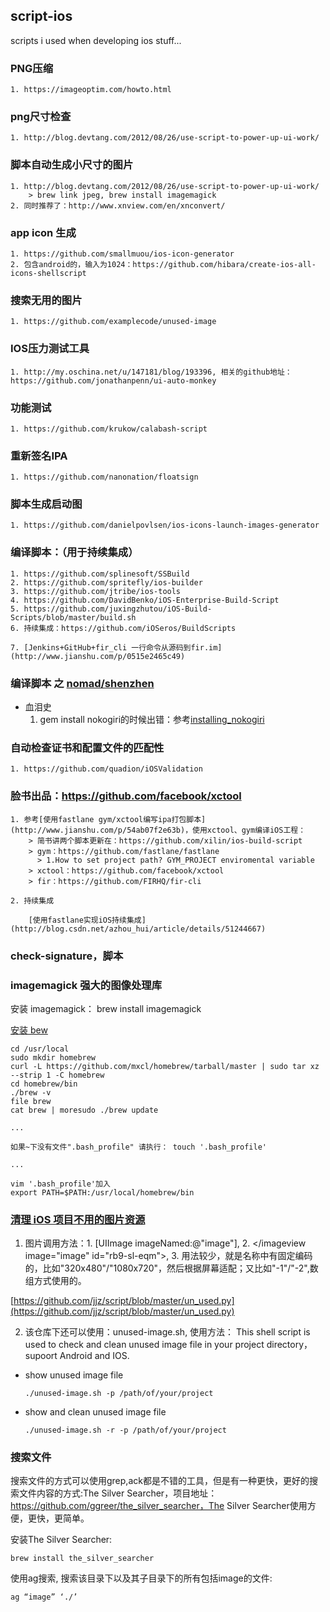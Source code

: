 ## script-ios
scripts i used when developing ios stuff...

### PNG压缩
    1. https://imageoptim.com/howto.html

### png尺寸检查
    1. http://blog.devtang.com/2012/08/26/use-script-to-power-up-ui-work/

### 脚本自动生成小尺寸的图片
    1. http://blog.devtang.com/2012/08/26/use-script-to-power-up-ui-work/
        > brew link jpeg, brew install imagemagick
    2. 同时推荐了：http://www.xnview.com/en/xnconvert/

### app icon 生成
    1. https://github.com/smallmuou/ios-icon-generator
    2. 包含android的，输入为1024：https://github.com/hibara/create-ios-all-icons-shellscript

### 搜索无用的图片
    1. https://github.com/examplecode/unused-image

### IOS压力测试工具
    1. http://my.oschina.net/u/147181/blog/193396, 相关的github地址：https://github.com/jonathanpenn/ui-auto-monkey

### 功能测试
    1. https://github.com/krukow/calabash-script

### 重新签名IPA
    1. https://github.com/nanonation/floatsign

### 脚本生成启动图
    1. https://github.com/danielpovlsen/ios-icons-launch-images-generator

### 编译脚本：（用于持续集成）
    1. https://github.com/splinesoft/SSBuild
    2. https://github.com/spritefly/ios-builder
    3. https://github.com/jtribe/ios-tools
    4. https://github.com/DavidBenko/iOS-Enterprise-Build-Script
    5. https://github.com/juxingzhutou/iOS-Build-Scripts/blob/master/build.sh
    6. 持续集成：https://github.com/iOSeros/BuildScripts

    7. [Jenkins+GitHub+fir_cli 一行命令从源码到fir.im](http://www.jianshu.com/p/0515e2465c49)

### 编译脚本 之 [nomad/shenzhen](https://github.com/nomad/shenzhen)

  * 血泪史
    1. gem install nokogiri的时候出错：参考[installing_nokogiri](http://www.nokogiri.org/tutorials/installing_nokogiri.html)

### 自动检查证书和配置文件的匹配性
    1. https://github.com/quadion/iOSValidation

### 脸书出品：https://github.com/facebook/xctool

    1. 参考[使用fastlane gym/xctool编写ipa打包脚本](http://www.jianshu.com/p/54ab07f2e63b)，使用xctool、gym编译iOS工程：
        > 简书讲两个脚本更新在：https://github.com/xilin/ios-build-script
        > gym：https://github.com/fastlane/fastlane
          > 1.How to set project path? GYM_PROJECT enviromental variable
        > xctool：https://github.com/facebook/xctool
        > fir：https://github.com/FIRHQ/fir-cli

    2. 持续集成

        [使用fastlane实现iOS持续集成](http://blog.csdn.net/azhou_hui/article/details/51244667)

### check-signature，脚本


### imagemagick 强大的图像处理库

安装 imagemagick：
brew install imagemagick

[安装 bew](http://webmedia.blog.163.com/blog/static/416695020123261226695/)
```
cd /usr/local
sudo mkdir homebrew
curl -L https://github.com/mxcl/homebrew/tarball/master | sudo tar xz --strip 1 -C homebrew
cd homebrew/bin
./brew -v
file brew
cat brew | moresudo ./brew update

...

如果~下没有文件".bash_profile" 请执行： touch '.bash_profile'

...

vim '.bash_profile'加入
export PATH=$PATH:/usr/local/homebrew/bin
```

### [清理 iOS 项目不用的图片资源](http://www.cocoachina.com/ios/20160531/16536.html)

  1. 图片调用方法：1. [UIImage imageNamed:@"image"], 2. <imageview image="image" id="rb9-sl-eqm"></imageview image="image" id="rb9-sl-eqm">, 3. 用法较少，就是名称中有固定编码的，比如"320x480"/"1080x720"，然后根据屏幕适配；又比如"-1"/"-2",数组方式使用的。

  [https://github.com/jjz/script/blob/master/un_used.py](https://github.com/jjz/script/blob/master/un_used.py)

  2. 该仓库下还可以使用：unused-image.sh, 使用方法：
  This shell script is used to check and clean unused image file in your project  directory，supoort Android and IOS.
  * show unused image file
      ```
      ./unused-image.sh -p /path/of/your/project
      ```
  * show and clean unused image file
      ```
      ./unused-image.sh -r -p /path/of/your/project
      ```

### 搜索文件

搜索文件的方式可以使用grep,ack都是不错的工具，但是有一种更快，更好的搜索文件内容的方式:The Silver Searcher，项目地址：https://github.com/ggreer/the_silver_searcher，The Silver Searcher使用方便，更快，更简单。

安装The Silver Searcher:
```
brew install the_silver_searcher
```

使用ag搜索, 搜索该目录下以及其子目录下的所有包括image的文件:
```
ag “image” ‘./’
```

###
